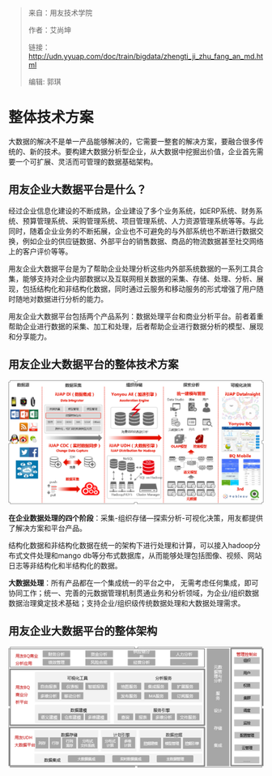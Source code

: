 > 来自：用友技术学院
> 
> 作者：艾尚坤
> 
> 链接：http://udn.yyuap.com/doc/train/bigdata/zhengti_ji_zhu_fang_an_md.html
> 
> 编辑: 郭琪

# 整体技术方案

大数据的解决不是单一产品能够解决的，它需要一整套的解决方案，要融合很多传统的、新的技术。要构建大数据分析型企业，从大数据中挖掘出价值，企业首先需要一个可扩展、灵活而可管理的数据基础架构。

## 用友企业大数据平台是什么？

经过企业信息化建设的不断成熟，企业建设了多个业务系统，如ERP系统、财务系统、预算管理系统、采购管理系统、项目管理系统、人力资源管理系统等等。与此同时，随着企业业务的不断拓展，企业也不可避免的与外部系统也不断进行数据交换，例如企业的供应链数据、外部平台的销售数据、商品的物流数据甚至社交网络上的客户评价等等。

用友企业大数据平台是为了帮助企业处理分析这些内外部系统数据的一系列工具合集，能够支持对企业内部数据以及互联网相关数据的采集、存储、处理、分析、展现，包括结构化和非结构化数据，同时通过云服务和移动服务的形式增强了用户随时随地对数据进行分析的能力。

用友企业大数据平台包括两个产品系列：数据处理平台和商业分析平台。前者着重帮助企业进行数据的采集、加工和处理，后者帮助企业进行数据分析的模型、展现和分享能力。

## 用友企业大数据平台的整体技术方案

![用友大数据平台整体技术方案](QQ图片20161129095856.png)

**在企业数据处理的四个阶段**：采集-组织存储—探索分析-可视化决策，用友都提供了解决方案和平台产品。

结构化数据和非结构化数据在统一的架构下进行处理和计算，可以接入hadoop分布式文件处理和mango db等分布式数据库，从而能够处理包括图像、视频、网站日志等非结构化和半结构化的数据。

**大数据处理**：所有产品都在一个集成统一的平台之中， 无需考虑任何集成，即可协同工作；统一、完善的元数据管理机制贯通业务和分析领域，为企业\/组织数据数据治理奠定技术基础；支持企业\/组织级传统数据处理和大数据处理需求。

## 用友企业大数据平台的整体架构

![用友企业大数据平台的整体架构](QQ图片20161129100244.png)

